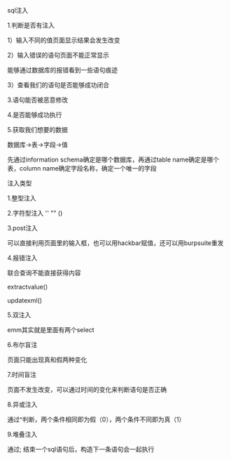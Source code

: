 sql注入

1.判断是否有注入

1）输入不同的值页面显示结果会发生改变

2）输入错误的语句页面不能正常显示

能够通过数据库的报错看到一些语句痕迹

3）查看我们的语句是否能够成功闭合

3.语句能否被恶意修改

4.是否能够成功执行

5.获取我们想要的数据

数据库->表->字段->值

先通过information schema确定是哪个数据库，再通过table name确定是哪个表，column name确定字段名称，确定一个唯一的字段

注入类型

1.整型注入

2.字符型注入  ''   ""    ()

3.post注入 

可以直接利用页面里的输入框，也可以用hackbar赋值，还可以用burpsuite重发

4.报错注入

联合查询不能直接获得内容

extractvalue()

updatexml()

5.双注入

emm其实就是里面有两个select

6.布尔盲注

页面只能出现真和假两种变化

7.时间盲注

页面不发生改变，可以通过时间的变化来判断语句是否正确

8.异或注入

通过^判断，两个条件相同即为假（0），两个条件不同即为真（1）

9.堆叠注入

通过; 结束一个sql语句后，构造下一条语句会一起执行
